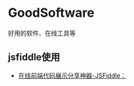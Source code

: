 # GoodSoftware
好用的软件、在线工具等

## jsfiddle使用
- [在线前端代码展示分享神器-JSFiddle：](http://doc.okbase.net/qdlife/archive/42298.html)
